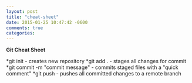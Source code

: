 ```yaml
---
layout: post
title: "cheat-sheet"
date: 2015-01-25 10:47:42 -0600
comments: true
categories: 
---
```

**Git Cheat Sheet**
<!--more-->

*git init - creates new repository
*git add . - stages all changes for commit
*git commit -m "commit message" - commits staged files with a "quick comment"
*git push - pushes all committed changes to a remote branch

